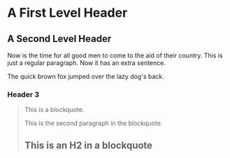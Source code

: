 A First Level Header
====================

A Second Level Header
---------------------

Now is the time for all good men to come to
the aid of their country. This is just a
regular paragraph. Now it has an extra sentence.

The quick brown fox jumped over the lazy
dog's back.

### Header 3

> This is a blockquote.
> 
> This is the second paragraph in the blockquote.
>
> ## This is an H2 in a blockquote

